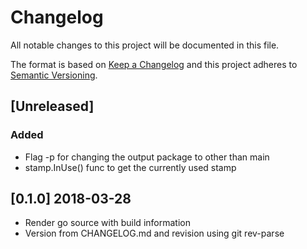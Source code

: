 # Changelog
All notable changes to this project will be documented in this file.

The format is based on [Keep a Changelog](http://keepachangelog.com/en/1.0.0/)
and this project adheres to [Semantic Versioning](http://semver.org/spec/v2.0.0.html).

## [Unreleased]
### Added

- Flag -p for changing the output package to other than main
- stamp.InUse() func to get the currently used stamp


## [0.1.0] 2018-03-28

- Render go source with build information
- Version from CHANGELOG.md and revision using git rev-parse
